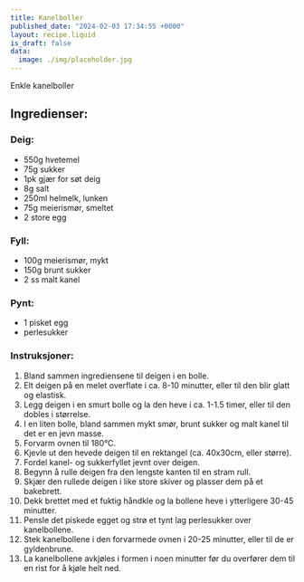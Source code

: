 ```yaml
---
title: Kanelboller
published_date: "2024-02-03 17:34:55 +0000"
layout: recipe.liquid
is_draft: false
data:
  image: ./img/placeholder.jpg
---
```

Enkle kanelboller

## Ingredienser:

### Deig:
- 550g hvetemel
- 75g sukker
- 1pk gjær for søt deig
- 8g salt
- 250ml helmelk, lunken
- 75g meierismør, smeltet
- 2 store egg

### Fyll:
- 100g meierismør, mykt
- 150g brunt sukker
- 2 ss malt kanel

### Pynt:
- 1 pisket egg
- perlesukker

### Instruksjoner:

1. Bland sammen ingrediensene til deigen i en bolle.
2. Elt deigen på en melet overflate i ca. 8-10 minutter, eller til den blir glatt og elastisk.
3. Legg deigen i en smurt bolle og la den heve i ca. 1-1.5 timer, eller til den dobles i størrelse.
4. I en liten bolle, bland sammen mykt smør, brunt sukker og malt kanel til det er en jevn masse.
5. Forvarm ovnen til 180°C.
6. Kjevle ut den hevede deigen til en rektangel (ca. 40x30cm, eller større).
7. Fordel kanel- og sukkerfyllet jevnt over deigen.
8. Begynn å rulle deigen fra den lengste kanten til en stram rull.
9. Skjær den rullede deigen i like store skiver og plasser dem på et bakebrett.
10. Dekk brettet med et fuktig håndkle og la bollene heve i ytterligere 30-45 minutter.
11. Pensle det piskede egget og strø et tynt lag perlesukker over kanelbollene.
12. Stek kanelbollene i den forvarmede ovnen i 20-25 minutter, eller til de er gyldenbrune.
13. La kanelbollene avkjøles i formen i noen minutter før du overfører dem til en rist for å kjøle helt ned.
